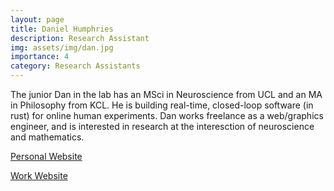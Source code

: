 ```yaml
---
layout: page
title: Daniel Humphries
description: Research Assistant
img: assets/img/dan.jpg
importance: 4
category: Research Assistants
---
```


The junior Dan in the lab has an MSci in Neuroscience from UCL and an MA in Philosophy from KCL. He is building real-time, closed-loop software (in rust) for online human experiments. Dan works freelance as a web/graphics engineer, and is interested in research at the interesction of neuroscience and mathematics.

[Personal Website](https://danielniels.co.uk)

[Work Website](https://aufbau.io)
